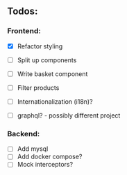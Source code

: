 ## Todos:

### Frontend:
 - [x] Refactor styling
 - [ ] Split up components

 - [ ] Write basket component
 - [ ] Filter products
 - [ ] Internationalization (i18n)?
 - [ ] graphql? - possibly different project

### Backend:
- [ ] Add mysql
- [ ] Add docker compose?
- [ ] Mock interceptors?
